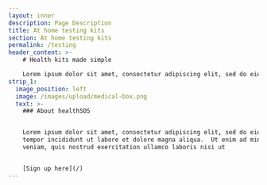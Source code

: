 ```yaml
---
layout: inner
description: Page Description
title: At home testing kits
section: At home testing kits
permalink: /testing
header_content: >- 
    # Health kits made simple

    Lorem ipsum dolor sit amet, consectetur adipiscing elit, sed do eiusmod tempor incididunt ut labore et dolore magna aliqua. Ut enim ad minim veniam, quis nostrud exercitation ullamco laboris nisi ut aliquip ex ea commodo.
strip_1:
  image_position: left
  image: /images/upload/medical-box.png
  text: >-
    ### About healthSOS


    Lorem ipsum dolor sit amet, consectetur adipiscing elit, sed do eiusmod
    tempor incididunt ut labore et dolore magna aliqua.  Ut enim ad minim
    veniam, quis nostrud exercitation ullamco laboris nisi ut 


    [Sign up here](/)
---
```

